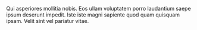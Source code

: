 Qui asperiores mollitia nobis. Eos ullam voluptatem porro laudantium saepe ipsum deserunt impedit. Iste iste magni sapiente quod quam quisquam ipsam. Velit sint vel pariatur vitae.